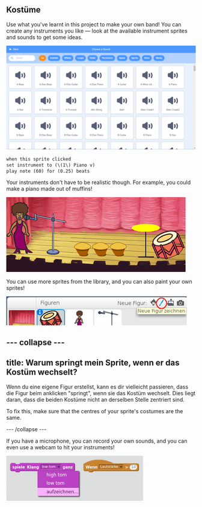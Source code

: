 ## Kostüme

Use what you've learnt in this project to make your own band! You can create any instruments you like — look at the available instrument sprites and sounds to get some ideas.

![screenshot](images/band-ideas-sounds.png)

```blocks3
when this sprite clicked
set instrument to (\(1\) Piano v)
play note (60) for (0.25) beats
```

Your instruments don't have to be realistic though. For example, you could make a piano made out of muffins!

![screenshot](images/band-piano.png)

You can use more sprites from the library, and you can also paint your own sprites!

![Screenshot](images/band-draw.png)

## \--- collapse \---

## title: Warum springt mein Sprite, wenn er das Kostüm wechselt?

Wenn du eine eigene Figur erstellst, kann es dir vielleicht passieren, dass die Figur beim anklicken "springt", wenn sie das Kostüm wechselt. Dies liegt daran, dass die beiden Kostüme nicht an derselben Stelle zentriert sind.

To fix this, make sure that the centres of your sprite's costumes are the same.

\--- /collapse \---

If you have a microphone, you can record your own sounds, and you can even use a webcam to hit your instruments!

![Screenshot](images/band-io.png)